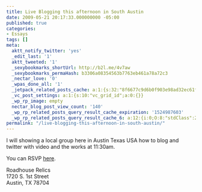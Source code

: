 ```yaml
---
title: Live Blogging this afternoon in South Austin
date: 2009-05-21 20:17:33.000000000 -05:00
published: true
categories:
- Essays
tags: []
meta:
  aktt_notify_twitter: 'yes'
  _edit_last: '1'
  aktt_tweeted: '1'
  _sexybookmarks_shortUrl: http://b2l.me/4v7aw
  _sexybookmarks_permaHash: b3306a08354563b7763eb461a78a72c3
  _nectar_love: '0'
  _wpas_done_all: '1'
  _jetpack_related_posts_cache: a:1:{s:32:"8f6677c9d6b0f903e98ad32ec61f8deb";a:2:{s:7:"expires";i:1470341910;s:7:"payload";a:3:{i:0;a:1:{s:2:"id";i:197;}i:1;a:1:{s:2:"id";i:3568;}i:2;a:1:{s:2:"id";i:1526;}}}}
  _vc_post_settings: a:1:{s:10:"vc_grid_id";a:0:{}}
  _wp_rp_image: empty
  nectar_blog_post_view_count: '140'
  _wp_rp_related_posts_query_result_cache_expiration: '1524987603'
  _wp_rp_related_posts_query_result_cache_6: a:12:{i:0;O:8:"stdClass":2:{s:7:"post_id";s:4:"1642";s:5:"score";s:17:"80.84579178708258";}i:1;O:8:"stdClass":2:{s:7:"post_id";s:4:"1923";s:5:"score";s:18:"30.286649874533076";}i:2;O:8:"stdClass":2:{s:7:"post_id";s:4:"4439";s:5:"score";s:18:"25.453310751870184";}i:3;O:8:"stdClass":2:{s:7:"post_id";s:3:"130";s:5:"score";s:18:"24.264680539621416";}i:4;O:8:"stdClass":2:{s:7:"post_id";s:4:"4056";s:5:"score";s:18:"22.960872095647836";}i:5;O:8:"stdClass":2:{s:7:"post_id";s:3:"293";s:5:"score";s:17:"21.90395981950889";}i:6;O:8:"stdClass":2:{s:7:"post_id";s:4:"1681";s:5:"score";s:17:"19.24618017399603";}i:7;O:8:"stdClass":2:{s:7:"post_id";s:3:"145";s:5:"score";s:17:"19.13137109726911";}i:8;O:8:"stdClass":2:{s:7:"post_id";s:4:"2132";s:5:"score";s:18:"19.088203351322456";}i:9;O:8:"stdClass":2:{s:7:"post_id";s:3:"105";s:5:"score";s:18:"18.818802912387596";}i:10;O:8:"stdClass":2:{s:7:"post_id";s:4:"1830";s:5:"score";s:17:"18.15609964191819";}i:11;O:8:"stdClass":2:{s:7:"post_id";s:3:"740";s:5:"score";s:17:"17.53652555853189";}}
permalink: "/live-blogging-this-afternoon-in-south-austin/"
---
```

<p>I will showing a local group here in Austin Texas USA how to blog and twitter with video and the works at 11:30am.</p>
<p>You can RSVP <a href="http://escapetosouth1st.eventbrite.com/" rel="nofollow">here</a>.</p>
<p>Roadhouse Relics<br />
1720 S. 1st Street<br />
Austin, TX 78704</p>
